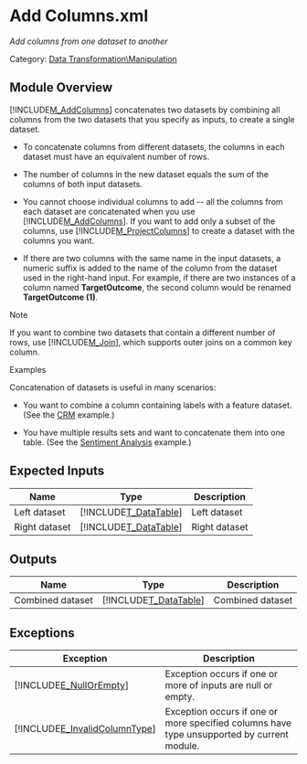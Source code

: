 # Add Columns.xml

*Add columns from one dataset to another*

Category: [Data Transformation\Manipulation](92B32033-F75F-4854-AC8F-9110B3FE7E09)


## Module Overview
[!INCLUDE[M_AddColumns](Token\M_AddColumns.md)] concatenates two datasets by combining all columns from the two datasets that you specify as inputs, to create a single dataset.


-   To concatenate columns from different datasets, the columns in each dataset must have an equivalent number of rows.

-   The number of columns in the new dataset equals the sum of the columns of both input datasets.

-   You cannot choose individual columns to add \-\- all the columns from each dataset are concatenated when you use [!INCLUDE[M_AddColumns](Token\M_AddColumns.md)]. If you want to add only a subset of the columns, use [!INCLUDE[M_ProjectColumns](Token\M_ProjectColumns.md)] to create a dataset with the columns you want.

-   If there are two columns with the same name in the input datasets, a numeric suffix is added to the name of the column from the dataset used in the right\-hand input. For example, if there are two instances of a column named **TargetOutcome**, the second column would be renamed **TargetOutcome (1)**.

> [!NOTE]
> If you want to combine two datasets that contain a different number of rows, use [!INCLUDE[M_Join](Token\M_Join.md)], which supports outer joins on a common key column.

Examples

Concatenation of datasets is useful in many scenarios:


-   You want to combine a column containing labels with a feature dataset. (See the [CRM](http://azure.microsoft.com/en-us/documentation/services/machine-learning/models/) example.)

-   You have multiple results sets and want to concatenate them into one table. (See the [Sentiment Analysis](http://azure.microsoft.com/en-us/documentation/services/machine-learning/models/) example.)


## Expected Inputs


|Name|Type|Description|
|--------|--------|---------------|
|Left dataset|[!INCLUDE[T_DataTable](Token\T_DataTable.md)]|Left dataset|
|Right dataset|[!INCLUDE[T_DataTable](Token\T_DataTable.md)]|Right dataset|


## Outputs


|Name|Type|Description|
|--------|--------|---------------|
|Combined dataset|[!INCLUDE[T_DataTable](Token\T_DataTable.md)]|Combined dataset|


## Exceptions


|Exception|Description|
|-------------|---------------|
|[!INCLUDE[E_NullOrEmpty](Token\E_NullOrEmpty.md)]|Exception occurs if one or more of inputs are null or empty.|
|[!INCLUDE[E_InvalidColumnType](Token\E_InvalidColumnType.md)]|Exception occurs if one or more specified columns have type unsupported by current module.|



